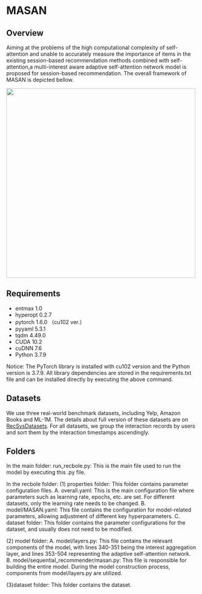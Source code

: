 # MASAN

## Overview
Aiming at the problems of the high computational complexity of self-attention and unable to accurately measure the importance of items in the existing session-based recommendation methods combined with self-attention,a multi-interest aware adaptive self-attention network model is proposed for session-based recommendation. The overall framework of MASAN is depicted bellow.

<img src="https://github.com/JXY66/MASAN/assets/104990190/2e56cbba-bd63-429b-82c3-9dbfbd10b9f2" width = "500px" align=center />

## Requirements
- entmax   1.0
- hyperopt   0.2.7
- pytorch  1.6.0 （cu102 ver.）
- pyyaml   5.3.1
- tqdm  4.49.0
- CUDA    10.2
- cuDNN    7.6
- Python    3.7.9

Notice: The PyTorch library is installed with cu102 version and the Python version is 3.7.9. All library dependencies are stored in the requirements.txt file and can be installed directly by executing the above command.

## Datasets
We use three real-world benchmark datasets, including Yelp, Amazon Books and ML-1M. The details about full version of these datasets are on [RecSysDatasets](https://github.com/RUCAIBox/RecSysDatasets). For all datasets, we group the interaction records by users and sort them by the interaction timestamps ascendingly. 

## Folders
In the main folder:
run_recbole.py: This is the main file used to run the model by executing this .py file.

In the recbole folder:
(1) properties folder: This folder contains parameter configuration files.
A. overall.yaml: This is the main configuration file where parameters such as learning rate, epochs, etc. are set. For different datasets, only the learning rate needs to be changed.
B. model/MASAN.yaml: This file contains the configuration for model-related parameters, allowing adjustment of different key hyperparameters.
C. dataset folder: This folder contains the parameter configurations for the dataset, and usually does not need to be modified.

(2) model folder:
A. model/layers.py: This file contains the relevant components of the model, with lines 340-351 being the interest aggregation layer, and lines 353-504 representing the adaptive self-attention network.
B. model/sequential_recommender/masan.py: This file is responsible for building the entire model. During the model construction process, components from model/layers.py are utilized.

(3)dataset folder: This folder contains the dataset.
